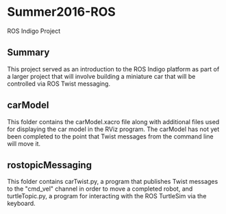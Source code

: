 # Summer2016-ROS
ROS Indigo Project


## Summary
This project served as an introduction to the ROS Indigo platform as part of a larger project that will involve building a miniature car that will be controlled via ROS Twist messaging.

## carModel
This folder contains the carModel.xacro file along with additional files used for displaying the car model in the RViz program.  The carModel has not yet been completed to the point that Twist messages from the command line will move it.

## rostopicMessaging
This folder contains carTwist.py, a program that publishes Twist messages to the "cmd_vel" channel in order to move a completed robot, and turtleTopic.py, a program for interacting with the ROS TurtleSim via the keyboard.
